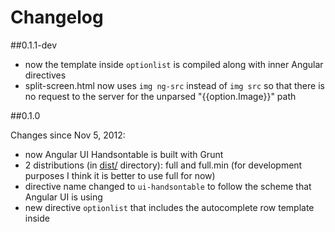 # Changelog

##0.1.1-dev

- now the template inside `optionlist` is compiled along with inner Angular directives
- split-screen.html now uses `img ng-src` instead of `img src` so that there is no request to the server for the unparsed "{{option.Image}}" path

##0.1.0

Changes since Nov 5, 2012:

- now Angular UI Handsontable is built with Grunt
- 2 distributions (in [dist/](https://github.com/warpech/angular-ui-handsontable/tree/master/dist) directory): full and full.min (for development purposes I think it is better to use full for now)
- directive name changed to `ui-handsontable` to follow the scheme that Angular UI is using
- new directive `optionlist` that includes the autocomplete row template inside